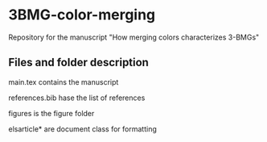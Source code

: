 # 3BMG-color-merging
 Repository for the manuscript "How merging colors characterizes 3-BMGs"

 ## Files and folder description
 main.tex contains the manuscript

 references.bib hase the list of references

 figures is the figure folder 
 
 elsarticle* are document class for formatting 

